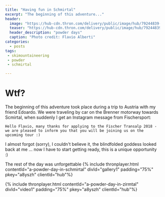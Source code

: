 ```yaml
---
title: "Having fun in Schmirtal"
excerpt: "The beginning of this adventure..."
header: 
  image: "https://hub-cdn.thron.com/delivery/public/image/hub/79244839-3d56-4703-b955-b18a06046ca2/a8yszh/std/1600x400/header.jpg?scalemode=manual&cropmode=pixel&adjustcrop=extend&cropx=0&cropy=0&cropw=1600&croph=500"
  teaser: "https://hub-cdn.thron.com/delivery/public/image/hub/79244839-3d56-4703-b955-b18a06046ca2/a8yszh/std/800x0/header.jpg"
  header_description: "powder days"
  caption: "Photo credit: Flavio Alberti"
categories:
  - posts
tags: 
 - skimountaineering 
 - powder
 - schmirtal 

---
```

# Wtf?

The beginning of this adventure took place during a trip to Austria with my friend Edoardo. We were traveling by car on the Brenner motorway towards Scmirtal, when suddenly I get an Instagram message from Fischersport:
~~~ 
Hello Flavio, many thanks for applying to the Fischer Transalp 2018 - we are pleased to inform you that you will be joining us on the upcoming tour :)
~~~ 
I almost forgot (sorry), I couldn't believe it, the blindfolded goddess looked back at me ... now I have to start getting ready, this is a unique opportunity :)

The rest of the day was unforgettable
{% include thronplayer.html contentId="a-powder-day-in-schmirtal" divId="gallery1" padding="75%" pkey="a8yszh" clientId="hub"%}

{% include thronplayer.html contentId="a-powder-day-in-zirmtal" divId="video1" padding="75%" pkey="a8yszh" clientId="hub"%}
